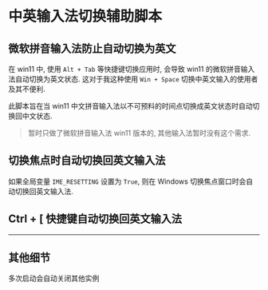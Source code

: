 # 中英输入法切换辅助脚本

## 微软拼音输入法防止自动切换为英文

在 win11 中, 使用 `Alt + Tab` 等快捷键切换应用时,
会导致 win11 的微软拼音输入法自动切换为英文状态.
这对于我这种使用 `Win + Space` 切换中英文输入的使用者及其不便利.

此脚本旨在当 win11 中文拼音输入法以不可预料的时间点切换成英文状态时自动切换回中文状态.

> 暂时只做了微软拼音输入法 win11 版本的, 其他输入法暂时没有这个需求.

## 切换焦点时自动切换回英文输入法

如果全局变量 `IME_RESETTING` 设置为 `True`, 则在 Windows 切换焦点窗口时会自动切换回英文输入法.

## Ctrl + [ 快捷键自动切换回英文输入法

---

## 其他细节

多次启动会自动关闭其他实例
